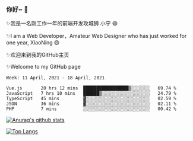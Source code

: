 ### 你好~  👋

✨我是一名刚工作一年的前端开发攻城狮 小宁 😄

✨I am a Web Developer，Amateur Web Designer who has just worked for one year, XiaoNing 😄

✨欢迎来到我的GitHub主页

✨Welcome to my GitHub page
<!--
**7148505/7148505** is a ✨ _special_ ✨ repository because its `README.md` (this file) appears on your GitHub profile.

Here are some ideas to get you started:

- 🔭 I’m currently working on ...
- 🌱 I’m currently learning ...
- 👯 I’m looking to collaborate on ...
- 🤔 I’m looking for help with ...
- 💬 Ask me about ...
- 📫 How to reach me: ...
- 😄 Pronouns: ...
- ⚡ Fun fact: ...
-->

<!--START_SECTION:waka-->
```text
Week: 11 April, 2021 - 18 April, 2021

Vue.js       20 hrs 12 mins  █████████████████▒░░░░░░░   69.74 % 
JavaScript   7 hrs 10 mins   ██████▒░░░░░░░░░░░░░░░░░░   24.79 % 
TypeScript   45 mins         ▓░░░░░░░░░░░░░░░░░░░░░░░░   02.59 % 
JSON         36 mins         ▓░░░░░░░░░░░░░░░░░░░░░░░░   02.11 % 
PHP          7 mins          ░░░░░░░░░░░░░░░░░░░░░░░░░   00.42 % 
```
<!--END_SECTION:waka-->

[![Anurag's github stats](https://github-readme-stats.vercel.app/api?username=littleCareless)](https://github.com/anuraghazra/github-readme-stats)

[![Top Langs](https://github-readme-stats.vercel.app/api/top-langs/?username=littleCareless&layout=compact)](https://github.com/anuraghazra/github-readme-stats)
